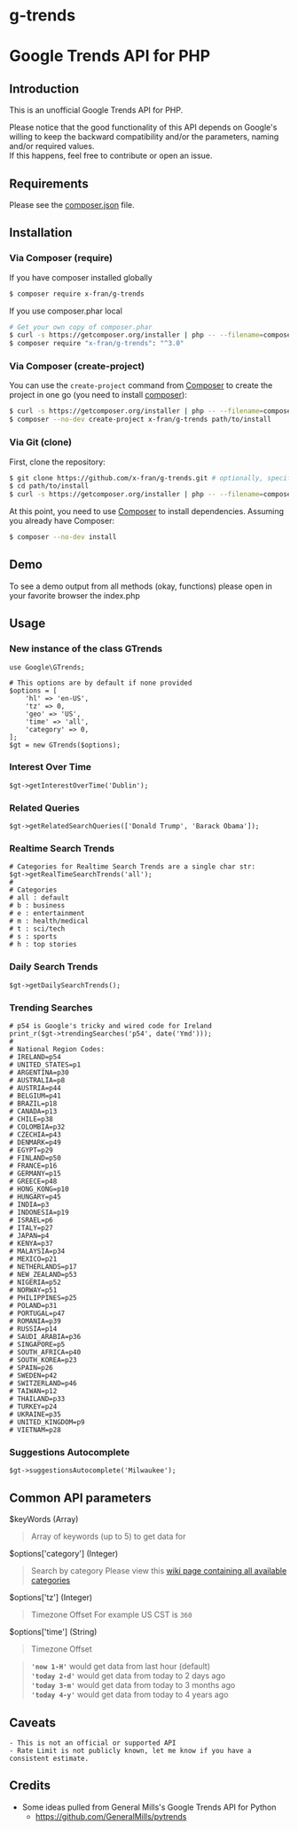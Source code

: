 # g-trends


Google Trends API for PHP
=========================


Introduction
------------

This is an unofficial Google Trends API for PHP.

Please notice that the good functionality of this API depends on Google's willing to keep the backward compatibility and/or the parameters, naming and/or required values.   
If this happens, feel free to contribute or open an issue.


Requirements
------------

Please see the [composer.json](composer.json) file.


Installation
------------

### Via Composer (require)

If you have composer installed globally
```bash
$ composer require x-fran/g-trends
```

If you use composer.phar local
```bash
# Get your own copy of composer.phar
$ curl -s https://getcomposer.org/installer | php -- --filename=composer
$ composer require "x-fran/g-trends": "^3.0"
```


### Via Composer (create-project)

You can use the `create-project` command from [Composer](http://getcomposer.org/)
to create the project in one go (you need to install [composer](https://getcomposer.org/doc/00-intro.md#downloading-the-composer-executable)):

```bash
$ curl -s https://getcomposer.org/installer | php -- --filename=composer
$ composer --no-dev create-project x-fran/g-trends path/to/install
```

### Via Git (clone)

First, clone the repository:

```bash
$ git clone https://github.com/x-fran/g-trends.git # optionally, specify the directory in which to clone
$ cd path/to/install
$ curl -s https://getcomposer.org/installer | php -- --filename=composer
```

At this point, you need to use [Composer](https://getcomposer.org/) to install
dependencies. Assuming you already have Composer:

```bash
$ composer --no-dev install
```

Demo
----

To see a demo output from all methods (okay, functions) please open in your favorite browser the index.php 


Usage
-----

### New instance of the class GTrends
    use Google\GTrends;
    
    # This options are by default if none provided
    $options = [
        'hl' => 'en-US',
        'tz' => 0,
        'geo' => 'US',
        'time' => 'all',
        'category' => 0,
    ];
    $gt = new GTrends($options);

### Interest Over Time

    $gt->getInterestOverTime('Dublin');

### Related Queries

    $gt->getRelatedSearchQueries(['Donald Trump', 'Barack Obama']);
    
### Realtime Search Trends
    # Categories for Realtime Search Trends are a single char str:
    $gt->getRealTimeSearchTrends('all');
    #
    # Categories
    # all : default
    # b : business
    # e : entertainment
    # m : health/medical
    # t : sci/tech
    # s : sports
    # h : top stories

### Daily Search Trends
    $gt->getDailySearchTrends();
    
### Trending Searches

    # p54 is Google's tricky and wired code for Ireland
    print_r($gt->trendingSearches('p54', date('Ymd')));
    #
    # National Region Codes:
    # IRELAND=p54
    # UNITED_STATES=p1
    # ARGENTINA=p30
    # AUSTRALIA=p8
    # AUSTRIA=p44
    # BELGIUM=p41
    # BRAZIL=p18
    # CANADA=p13
    # CHILE=p38
    # COLOMBIA=p32
    # CZECHIA=p43
    # DENMARK=p49
    # EGYPT=p29
    # FINLAND=p50
    # FRANCE=p16
    # GERMANY=p15
    # GREECE=p48
    # HONG_KONG=p10
    # HUNGARY=p45
    # INDIA=p3
    # INDONESIA=p19
    # ISRAEL=p6
    # ITALY=p27
    # JAPAN=p4
    # KENYA=p37
    # MALAYSIA=p34
    # MEXICO=p21
    # NETHERLANDS=p17
    # NEW_ZEALAND=p53
    # NIGERIA=p52
    # NORWAY=p51
    # PHILIPPINES=p25
    # POLAND=p31
    # PORTUGAL=p47
    # ROMANIA=p39
    # RUSSIA=p14
    # SAUDI_ARABIA=p36
    # SINGAPORE=p5
    # SOUTH_AFRICA=p40
    # SOUTH_KOREA=p23
    # SPAIN=p26
    # SWEDEN=p42
    # SWITZERLAND=p46
    # TAIWAN=p12
    # THAILAND=p33
    # TURKEY=p24
    # UKRAINE=p35
    # UNITED_KINGDOM=p9
    # VIETNAM=p28

### Suggestions Autocomplete

    $gt->suggestionsAutocomplete('Milwaukee');

## Common API parameters

$keyWords (Array)

> Array of keywords (up to 5) to get data for

$options['category'] (Integer)

> Search by category
> Please view this [wiki page containing all available categories](https://github.com/pat310/google-trends-api/wiki/Google-Trends-Categories)

$options['tz']  (Integer)

> Timezone Offset
> For example US CST is ```360```

$options['time'] (String)

> Timezone Offset 

> **```'now 1-H'```** would get data from last hour (default)  
> **```'today 2-d'```** would get data from today to 2 days ago  
> **```'today 3-m'```** would get data from today to 3 months ago  
> **```'today 4-y'```** would get data from today to 4 years ago  


Caveats
-------

    - This is not an official or supported API
    - Rate Limit is not publicly known, let me know if you have a consistent estimate.


Credits
-------

* Some ideas pulled from General Mills's Google Trends API for Python
    - https://github.com/GeneralMills/pytrends
